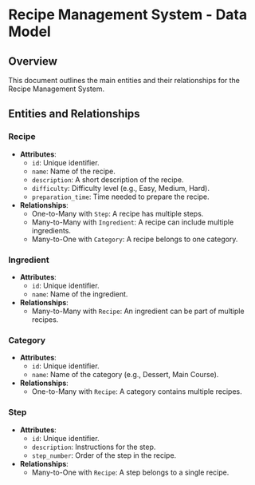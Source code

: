 # Recipe Management System - Data Model

## Overview
This document outlines the main entities and their relationships for the Recipe Management System.

## Entities and Relationships
### Recipe
- **Attributes**:
  - `id`: Unique identifier.
  - `name`: Name of the recipe.
  - `description`: A short description of the recipe.
  - `difficulty`: Difficulty level (e.g., Easy, Medium, Hard).
  - `preparation_time`: Time needed to prepare the recipe.
- **Relationships**:
  - One-to-Many with `Step`: A recipe has multiple steps.
  - Many-to-Many with `Ingredient`: A recipe can include multiple ingredients.
  - Many-to-One with `Category`: A recipe belongs to one category.

### Ingredient
- **Attributes**:
  - `id`: Unique identifier.
  - `name`: Name of the ingredient.
- **Relationships**:
  - Many-to-Many with `Recipe`: An ingredient can be part of multiple recipes.

### Category
- **Attributes**:
  - `id`: Unique identifier.
  - `name`: Name of the category (e.g., Dessert, Main Course).
- **Relationships**:
  - One-to-Many with `Recipe`: A category contains multiple recipes.

### Step
- **Attributes**:
  - `id`: Unique identifier.
  - `description`: Instructions for the step.
  - `step_number`: Order of the step in the recipe.
- **Relationships**:
  - Many-to-One with `Recipe`: A step belongs to a single recipe.
